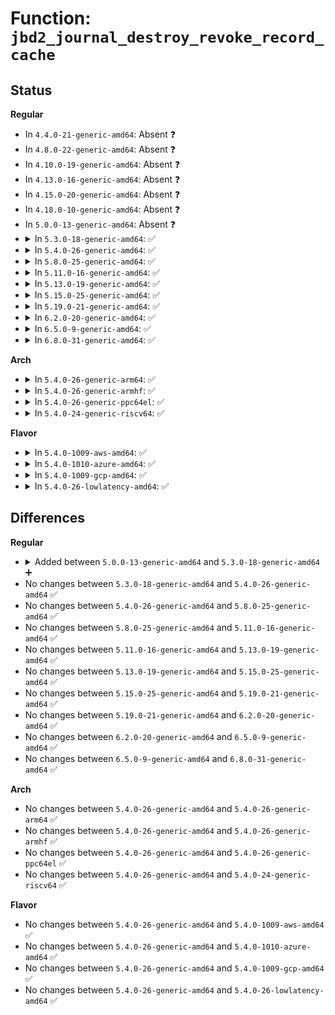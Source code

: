 # Function: <code>jbd2_journal_destroy_revoke_record_cache</code>

## Status
<b>Regular</b>
<ul>
<li>
In <code>4.4.0-21-generic-amd64</code>: Absent ❓
</li>
<li>
In <code>4.8.0-22-generic-amd64</code>: Absent ❓
</li>
<li>
In <code>4.10.0-19-generic-amd64</code>: Absent ❓
</li>
<li>
In <code>4.13.0-16-generic-amd64</code>: Absent ❓
</li>
<li>
In <code>4.15.0-20-generic-amd64</code>: Absent ❓
</li>
<li>
In <code>4.18.0-10-generic-amd64</code>: Absent ❓
</li>
<li>
In <code>5.0.0-13-generic-amd64</code>: Absent ❓
</li>
<li>
<details>
<summary>In <code>5.3.0-18-generic-amd64</code>: ✅</summary>

```c
void jbd2_journal_destroy_revoke_record_cache()
```

```json
{
  "name": "jbd2_journal_destroy_revoke_record_cache",
  "collision_type": "Unique Global",
  "inline_type": "No",
  "funcs": [
    {
      "addr": 18446744071582892544,
      "name": "jbd2_journal_destroy_revoke_record_cache",
      "external": true,
      "loc": "fs/jbd2/revoke.c:181",
      "file": "fs/jbd2/revoke.c",
      "inline": "seen, unknown",
      "caller_inline": [],
      "caller_func": [
        "fs/jbd2/journal.c:jbd2_journal_destroy_caches"
      ]
    }
  ],
  "symbols": [
    {
      "addr": 18446744071582892544,
      "name": "jbd2_journal_destroy_revoke_record_cache",
      "section": ".text",
      "bind": "STB_GLOBAL",
      "size": 34
    }
  ]
}
```
</details>
</li>
<li>
<details>
<summary>In <code>5.4.0-26-generic-amd64</code>: ✅</summary>

```c
void jbd2_journal_destroy_revoke_record_cache()
```

```json
{
  "name": "jbd2_journal_destroy_revoke_record_cache",
  "collision_type": "Unique Global",
  "inline_type": "No",
  "funcs": [
    {
      "addr": 18446744071582999120,
      "name": "jbd2_journal_destroy_revoke_record_cache",
      "external": true,
      "loc": "fs/jbd2/revoke.c:181",
      "file": "fs/jbd2/revoke.c",
      "inline": "seen, unknown",
      "caller_inline": [],
      "caller_func": [
        "fs/jbd2/journal.c:jbd2_journal_destroy_caches"
      ]
    }
  ],
  "symbols": [
    {
      "addr": 18446744071582999120,
      "name": "jbd2_journal_destroy_revoke_record_cache",
      "section": ".text",
      "bind": "STB_GLOBAL",
      "size": 34
    }
  ]
}
```
</details>
</li>
<li>
<details>
<summary>In <code>5.8.0-25-generic-amd64</code>: ✅</summary>

```c
void jbd2_journal_destroy_revoke_record_cache()
```

```json
{
  "name": "jbd2_journal_destroy_revoke_record_cache",
  "collision_type": "Unique Global",
  "inline_type": "No",
  "funcs": [
    {
      "addr": 18446744071583315856,
      "name": "jbd2_journal_destroy_revoke_record_cache",
      "external": true,
      "loc": "fs/jbd2/revoke.c:181",
      "file": "fs/jbd2/revoke.c",
      "inline": "seen, unknown",
      "caller_inline": [],
      "caller_func": [
        "fs/jbd2/journal.c:jbd2_journal_destroy_caches"
      ]
    }
  ],
  "symbols": [
    {
      "addr": 18446744071583315856,
      "name": "jbd2_journal_destroy_revoke_record_cache",
      "section": ".text",
      "bind": "STB_GLOBAL",
      "size": 34
    }
  ]
}
```
</details>
</li>
<li>
<details>
<summary>In <code>5.11.0-16-generic-amd64</code>: ✅</summary>

```c
void jbd2_journal_destroy_revoke_record_cache()
```

```json
{
  "name": "jbd2_journal_destroy_revoke_record_cache",
  "collision_type": "Unique Global",
  "inline_type": "No",
  "funcs": [
    {
      "addr": 18446744071583430768,
      "name": "jbd2_journal_destroy_revoke_record_cache",
      "external": true,
      "loc": "fs/jbd2/revoke.c:181",
      "file": "fs/jbd2/revoke.c",
      "inline": "seen, unknown",
      "caller_inline": [],
      "caller_func": [
        "fs/jbd2/journal.c:jbd2_journal_destroy_caches"
      ]
    }
  ],
  "symbols": [
    {
      "addr": 18446744071583430768,
      "name": "jbd2_journal_destroy_revoke_record_cache",
      "section": ".text",
      "bind": "STB_GLOBAL",
      "size": 34
    }
  ]
}
```
</details>
</li>
<li>
<details>
<summary>In <code>5.13.0-19-generic-amd64</code>: ✅</summary>

```c
void jbd2_journal_destroy_revoke_record_cache()
```

```json
{
  "name": "jbd2_journal_destroy_revoke_record_cache",
  "collision_type": "Unique Global",
  "inline_type": "No",
  "funcs": [
    {
      "addr": 18446744071583453024,
      "name": "jbd2_journal_destroy_revoke_record_cache",
      "external": true,
      "loc": "fs/jbd2/revoke.c:181",
      "file": "fs/jbd2/revoke.c",
      "inline": "seen, unknown",
      "caller_inline": [],
      "caller_func": [
        "fs/jbd2/journal.c:jbd2_journal_destroy_caches"
      ]
    }
  ],
  "symbols": [
    {
      "addr": 18446744071583453024,
      "name": "jbd2_journal_destroy_revoke_record_cache",
      "section": ".text",
      "bind": "STB_GLOBAL",
      "size": 34
    }
  ]
}
```
</details>
</li>
<li>
<details>
<summary>In <code>5.15.0-25-generic-amd64</code>: ✅</summary>

```c
void jbd2_journal_destroy_revoke_record_cache()
```

```json
{
  "name": "jbd2_journal_destroy_revoke_record_cache",
  "collision_type": "Unique Global",
  "inline_type": "No",
  "funcs": [
    {
      "addr": 18446744071583803616,
      "name": "jbd2_journal_destroy_revoke_record_cache",
      "external": true,
      "loc": "fs/jbd2/revoke.c:181",
      "file": "fs/jbd2/revoke.c",
      "inline": "seen, unknown",
      "caller_inline": [],
      "caller_func": [
        "fs/jbd2/journal.c:jbd2_journal_destroy_caches"
      ]
    }
  ],
  "symbols": [
    {
      "addr": 18446744071583803616,
      "name": "jbd2_journal_destroy_revoke_record_cache",
      "section": ".text",
      "bind": "STB_GLOBAL",
      "size": 34
    }
  ]
}
```
</details>
</li>
<li>
<details>
<summary>In <code>5.19.0-21-generic-amd64</code>: ✅</summary>

```c
void jbd2_journal_destroy_revoke_record_cache()
```

```json
{
  "name": "jbd2_journal_destroy_revoke_record_cache",
  "collision_type": "Unique Global",
  "inline_type": "No",
  "funcs": [
    {
      "addr": 18446744071584368512,
      "name": "jbd2_journal_destroy_revoke_record_cache",
      "external": true,
      "loc": "fs/jbd2/revoke.c:181",
      "file": "fs/jbd2/revoke.c",
      "inline": "seen, unknown",
      "caller_inline": [],
      "caller_func": [
        "fs/jbd2/journal.c:jbd2_journal_destroy_caches"
      ]
    }
  ],
  "symbols": [
    {
      "addr": 18446744071584368512,
      "name": "jbd2_journal_destroy_revoke_record_cache",
      "section": ".text",
      "bind": "STB_GLOBAL",
      "size": 40
    }
  ]
}
```
</details>
</li>
<li>
<details>
<summary>In <code>6.2.0-20-generic-amd64</code>: ✅</summary>

```c
void jbd2_journal_destroy_revoke_record_cache()
```

```json
{
  "name": "jbd2_journal_destroy_revoke_record_cache",
  "collision_type": "Unique Global",
  "inline_type": "No",
  "funcs": [
    {
      "addr": 18446744071585019888,
      "name": "jbd2_journal_destroy_revoke_record_cache",
      "external": true,
      "loc": "fs/jbd2/revoke.c:181",
      "file": "fs/jbd2/revoke.c",
      "inline": "seen, unknown",
      "caller_inline": [],
      "caller_func": [
        "fs/jbd2/journal.c:jbd2_journal_destroy_caches"
      ]
    }
  ],
  "symbols": [
    {
      "addr": 18446744071585019888,
      "name": "jbd2_journal_destroy_revoke_record_cache",
      "section": ".text",
      "bind": "STB_GLOBAL",
      "size": 40
    }
  ]
}
```
</details>
</li>
<li>
<details>
<summary>In <code>6.5.0-9-generic-amd64</code>: ✅</summary>

```c
void jbd2_journal_destroy_revoke_record_cache()
```

```json
{
  "name": "jbd2_journal_destroy_revoke_record_cache",
  "collision_type": "Unique Global",
  "inline_type": "No",
  "funcs": [
    {
      "addr": 18446744071585247152,
      "name": "jbd2_journal_destroy_revoke_record_cache",
      "external": true,
      "loc": "fs/jbd2/revoke.c:181",
      "file": "fs/jbd2/revoke.c",
      "inline": "seen, unknown",
      "caller_inline": [],
      "caller_func": [
        "fs/jbd2/journal.c:jbd2_journal_destroy_caches"
      ]
    }
  ],
  "symbols": [
    {
      "addr": 18446744071585247152,
      "name": "jbd2_journal_destroy_revoke_record_cache",
      "section": ".text",
      "bind": "STB_GLOBAL",
      "size": 40
    }
  ]
}
```
</details>
</li>
<li>
<details>
<summary>In <code>6.8.0-31-generic-amd64</code>: ✅</summary>

```c
void jbd2_journal_destroy_revoke_record_cache()
```

```json
{
  "name": "jbd2_journal_destroy_revoke_record_cache",
  "collision_type": "Unique Global",
  "inline_type": "No",
  "funcs": [
    {
      "addr": 18446744071585480400,
      "name": "jbd2_journal_destroy_revoke_record_cache",
      "external": true,
      "loc": "fs/jbd2/revoke.c:181",
      "file": "fs/jbd2/revoke.c",
      "inline": "seen, unknown",
      "caller_inline": [],
      "caller_func": [
        "fs/jbd2/journal.c:jbd2_journal_destroy_caches"
      ]
    }
  ],
  "symbols": [
    {
      "addr": 18446744071585480400,
      "name": "jbd2_journal_destroy_revoke_record_cache",
      "section": ".text",
      "bind": "STB_GLOBAL",
      "size": 40
    }
  ]
}
```
</details>
</li>
</ul>
<b>Arch</b>
<ul>
<li>
<details>
<summary>In <code>5.4.0-26-generic-arm64</code>: ✅</summary>

```c
void jbd2_journal_destroy_revoke_record_cache()
```

```json
{
  "name": "jbd2_journal_destroy_revoke_record_cache",
  "collision_type": "Unique Global",
  "inline_type": "No",
  "funcs": [
    {
      "addr": 18446603336494686824,
      "name": "jbd2_journal_destroy_revoke_record_cache",
      "external": true,
      "loc": "fs/jbd2/revoke.c:181",
      "file": "fs/jbd2/revoke.c",
      "inline": "seen, unknown",
      "caller_inline": [],
      "caller_func": [
        "fs/jbd2/journal.c:jbd2_journal_destroy_caches"
      ]
    }
  ],
  "symbols": [
    {
      "addr": 18446603336494686824,
      "name": "jbd2_journal_destroy_revoke_record_cache",
      "section": ".text",
      "bind": "STB_GLOBAL",
      "size": 52
    }
  ]
}
```
</details>
</li>
<li>
<details>
<summary>In <code>5.4.0-26-generic-armhf</code>: ✅</summary>

```c
void jbd2_journal_destroy_revoke_record_cache()
```

```json
{
  "name": "jbd2_journal_destroy_revoke_record_cache",
  "collision_type": "Unique Global",
  "inline_type": "No",
  "funcs": [
    {
      "addr": 3228125608,
      "name": "jbd2_journal_destroy_revoke_record_cache",
      "external": true,
      "loc": "fs/jbd2/revoke.c:181",
      "file": "fs/jbd2/revoke.c",
      "inline": "seen, unknown",
      "caller_inline": [],
      "caller_func": [
        "fs/jbd2/journal.c:jbd2_journal_destroy_caches"
      ]
    }
  ],
  "symbols": [
    {
      "addr": 3228125608,
      "name": "jbd2_journal_destroy_revoke_record_cache",
      "section": ".text",
      "bind": "STB_GLOBAL",
      "size": 48
    }
  ]
}
```
</details>
</li>
<li>
<details>
<summary>In <code>5.4.0-26-generic-ppc64el</code>: ✅</summary>

```c
void jbd2_journal_destroy_revoke_record_cache()
```

```json
{
  "name": "jbd2_journal_destroy_revoke_record_cache",
  "collision_type": "Unique Global",
  "inline_type": "No",
  "funcs": [
    {
      "addr": 13835058055288502432,
      "name": "jbd2_journal_destroy_revoke_record_cache",
      "external": true,
      "loc": "fs/jbd2/revoke.c:181",
      "file": "fs/jbd2/revoke.c",
      "inline": "seen, unknown",
      "caller_inline": [],
      "caller_func": [
        "fs/jbd2/journal.c:jbd2_journal_destroy_caches"
      ]
    }
  ],
  "symbols": [
    {
      "addr": 13835058055288502432,
      "name": "jbd2_journal_destroy_revoke_record_cache",
      "section": ".text",
      "bind": "STB_GLOBAL",
      "size": 76
    }
  ]
}
```
</details>
</li>
<li>
<details>
<summary>In <code>5.4.0-24-generic-riscv64</code>: ✅</summary>

```c
void jbd2_journal_destroy_revoke_record_cache()
```

```json
{
  "name": "jbd2_journal_destroy_revoke_record_cache",
  "collision_type": "Unique Global",
  "inline_type": "No",
  "funcs": [
    {
      "addr": 18446743936274043750,
      "name": "jbd2_journal_destroy_revoke_record_cache",
      "external": true,
      "loc": "fs/jbd2/revoke.c:181",
      "file": "fs/jbd2/revoke.c",
      "inline": "seen, unknown",
      "caller_inline": [],
      "caller_func": [
        "fs/jbd2/journal.c:jbd2_journal_destroy_caches"
      ]
    }
  ],
  "symbols": [
    {
      "addr": 18446743936274043750,
      "name": "jbd2_journal_destroy_revoke_record_cache",
      "section": ".text",
      "bind": "STB_GLOBAL",
      "size": 52
    }
  ]
}
```
</details>
</li>
</ul>
<b>Flavor</b>
<ul>
<li>
<details>
<summary>In <code>5.4.0-1009-aws-amd64</code>: ✅</summary>

```c
void jbd2_journal_destroy_revoke_record_cache()
```

```json
{
  "name": "jbd2_journal_destroy_revoke_record_cache",
  "collision_type": "Unique Global",
  "inline_type": "No",
  "funcs": [
    {
      "addr": 18446744071582967856,
      "name": "jbd2_journal_destroy_revoke_record_cache",
      "external": true,
      "loc": "fs/jbd2/revoke.c:181",
      "file": "fs/jbd2/revoke.c",
      "inline": "seen, unknown",
      "caller_inline": [],
      "caller_func": [
        "fs/jbd2/journal.c:jbd2_journal_destroy_caches"
      ]
    }
  ],
  "symbols": [
    {
      "addr": 18446744071582967856,
      "name": "jbd2_journal_destroy_revoke_record_cache",
      "section": ".text",
      "bind": "STB_GLOBAL",
      "size": 34
    }
  ]
}
```
</details>
</li>
<li>
<details>
<summary>In <code>5.4.0-1010-azure-amd64</code>: ✅</summary>

```c
void jbd2_journal_destroy_revoke_record_cache()
```

```json
{
  "name": "jbd2_journal_destroy_revoke_record_cache",
  "collision_type": "Unique Global",
  "inline_type": "No",
  "funcs": [
    {
      "addr": 18446744071582905008,
      "name": "jbd2_journal_destroy_revoke_record_cache",
      "external": true,
      "loc": "fs/jbd2/revoke.c:181",
      "file": "fs/jbd2/revoke.c",
      "inline": "seen, unknown",
      "caller_inline": [],
      "caller_func": [
        "fs/jbd2/journal.c:jbd2_journal_destroy_caches"
      ]
    }
  ],
  "symbols": [
    {
      "addr": 18446744071582905008,
      "name": "jbd2_journal_destroy_revoke_record_cache",
      "section": ".text",
      "bind": "STB_GLOBAL",
      "size": 34
    }
  ]
}
```
</details>
</li>
<li>
<details>
<summary>In <code>5.4.0-1009-gcp-amd64</code>: ✅</summary>

```c
void jbd2_journal_destroy_revoke_record_cache()
```

```json
{
  "name": "jbd2_journal_destroy_revoke_record_cache",
  "collision_type": "Unique Global",
  "inline_type": "No",
  "funcs": [
    {
      "addr": 18446744071582956464,
      "name": "jbd2_journal_destroy_revoke_record_cache",
      "external": true,
      "loc": "fs/jbd2/revoke.c:181",
      "file": "fs/jbd2/revoke.c",
      "inline": "seen, unknown",
      "caller_inline": [],
      "caller_func": [
        "fs/jbd2/journal.c:jbd2_journal_destroy_caches"
      ]
    }
  ],
  "symbols": [
    {
      "addr": 18446744071582956464,
      "name": "jbd2_journal_destroy_revoke_record_cache",
      "section": ".text",
      "bind": "STB_GLOBAL",
      "size": 34
    }
  ]
}
```
</details>
</li>
<li>
<details>
<summary>In <code>5.4.0-26-lowlatency-amd64</code>: ✅</summary>

```c
void jbd2_journal_destroy_revoke_record_cache()
```

```json
{
  "name": "jbd2_journal_destroy_revoke_record_cache",
  "collision_type": "Unique Global",
  "inline_type": "No",
  "funcs": [
    {
      "addr": 18446744071583044960,
      "name": "jbd2_journal_destroy_revoke_record_cache",
      "external": true,
      "loc": "fs/jbd2/revoke.c:181",
      "file": "fs/jbd2/revoke.c",
      "inline": "seen, unknown",
      "caller_inline": [],
      "caller_func": [
        "fs/jbd2/journal.c:jbd2_journal_destroy_caches"
      ]
    }
  ],
  "symbols": [
    {
      "addr": 18446744071583044960,
      "name": "jbd2_journal_destroy_revoke_record_cache",
      "section": ".text",
      "bind": "STB_GLOBAL",
      "size": 34
    }
  ]
}
```
</details>
</li>
</ul>

## Differences
<b>Regular</b>
<ul>
<li>
<details>
<summary>Added between <code>5.0.0-13-generic-amd64</code> and <code>5.3.0-18-generic-amd64</code> ➕</summary>

```c
void jbd2_journal_destroy_revoke_record_cache()
```
</details>
</li>
<li>
No changes between <code>5.3.0-18-generic-amd64</code> and <code>5.4.0-26-generic-amd64</code> ✅
</li>
<li>
No changes between <code>5.4.0-26-generic-amd64</code> and <code>5.8.0-25-generic-amd64</code> ✅
</li>
<li>
No changes between <code>5.8.0-25-generic-amd64</code> and <code>5.11.0-16-generic-amd64</code> ✅
</li>
<li>
No changes between <code>5.11.0-16-generic-amd64</code> and <code>5.13.0-19-generic-amd64</code> ✅
</li>
<li>
No changes between <code>5.13.0-19-generic-amd64</code> and <code>5.15.0-25-generic-amd64</code> ✅
</li>
<li>
No changes between <code>5.15.0-25-generic-amd64</code> and <code>5.19.0-21-generic-amd64</code> ✅
</li>
<li>
No changes between <code>5.19.0-21-generic-amd64</code> and <code>6.2.0-20-generic-amd64</code> ✅
</li>
<li>
No changes between <code>6.2.0-20-generic-amd64</code> and <code>6.5.0-9-generic-amd64</code> ✅
</li>
<li>
No changes between <code>6.5.0-9-generic-amd64</code> and <code>6.8.0-31-generic-amd64</code> ✅
</li>
</ul>
<b>Arch</b>
<ul>
<li>
No changes between <code>5.4.0-26-generic-amd64</code> and <code>5.4.0-26-generic-arm64</code> ✅
</li>
<li>
No changes between <code>5.4.0-26-generic-amd64</code> and <code>5.4.0-26-generic-armhf</code> ✅
</li>
<li>
No changes between <code>5.4.0-26-generic-amd64</code> and <code>5.4.0-26-generic-ppc64el</code> ✅
</li>
<li>
No changes between <code>5.4.0-26-generic-amd64</code> and <code>5.4.0-24-generic-riscv64</code> ✅
</li>
</ul>
<b>Flavor</b>
<ul>
<li>
No changes between <code>5.4.0-26-generic-amd64</code> and <code>5.4.0-1009-aws-amd64</code> ✅
</li>
<li>
No changes between <code>5.4.0-26-generic-amd64</code> and <code>5.4.0-1010-azure-amd64</code> ✅
</li>
<li>
No changes between <code>5.4.0-26-generic-amd64</code> and <code>5.4.0-1009-gcp-amd64</code> ✅
</li>
<li>
No changes between <code>5.4.0-26-generic-amd64</code> and <code>5.4.0-26-lowlatency-amd64</code> ✅
</li>
</ul>
